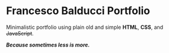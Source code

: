 # Francesco Balducci Portfolio

Minimalistic portfolio using plain old and simple **HTML**, **CSS**, and ~~JavaScript~~.

***Because sometimes less is more.***
